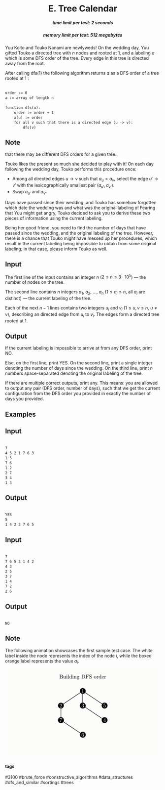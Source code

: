 <h1 style='text-align: center;'> E. Tree Calendar</h1>

<h5 style='text-align: center;'>time limit per test: 2 seconds</h5>
<h5 style='text-align: center;'>memory limit per test: 512 megabytes</h5>

Yuu Koito and Touko Nanami are newlyweds! On the wedding day, Yuu gifted Touko a directed tree with $n$ nodes and rooted at $1$, and a labeling $a$ which is some DFS order of the tree. Every edge in this tree is directed away from the root.

After calling dfs(1) the following algorithm returns $a$ as a DFS order of a tree rooted at $1$ :


```
  
order := 0  
a := array of length n   
  
function dfs(u):  
    order := order + 1  
    a[u] := order  
    for all v such that there is a directed edge (u -> v):  
        dfs(v)  

```
## Note

 that there may be different DFS orders for a given tree.

Touko likes the present so much she decided to play with it! On each day following the wedding day, Touko performs this procedure once:

* Among all directed edges $u \rightarrow v$ such that $a_u < a_v$, select the edge $u' \rightarrow v'$ with the lexicographically smallest pair $(a_{u'}, a_{v'})$.
* Swap $a_{u'}$ and $a_{v'}$.

Days have passed since their wedding, and Touko has somehow forgotten which date the wedding was and what was the original labeling $a$! Fearing that Yuu might get angry, Touko decided to ask you to derive these two pieces of information using the current labeling.

Being her good friend, you need to find the number of days that have passed since the wedding, and the original labeling of the tree. However, there is a chance that Touko might have messed up her procedures, which result in the current labeling being impossible to obtain from some original labeling; in that case, please inform Touko as well.

## Input

The first line of the input contains an integer $n$ ($2 \le n \le 3 \cdot 10^5$) — the number of nodes on the tree.

The second line contains $n$ integers $a_1$, $a_2$, ..., $a_n$ ($1 \le a_i \le n$, all $a_i$ are distinct) — the current labeling of the tree.

Each of the next $n - 1$ lines contains two integers $u_i$ and $v_i$ ($1 \le u, v \le n$, $u \neq v$), describing an directed edge from $u_i$ to $v_i$. The edges form a directed tree rooted at $1$.

## Output

If the current labeling is impossible to arrive at from any DFS order, print NO.

Else, on the first line, print YES. On the second line, print a single integer denoting the number of days since the wedding. On the third line, print $n$ numbers space-separated denoting the original labeling of the tree. 

If there are multiple correct outputs, print any. This means: you are allowed to output any pair (DFS order, number of days), such that we get the current configuration from the DFS order you provided in exactly the number of days you provided.

## Examples

## Input


```

7
4 5 2 1 7 6 3
1 5
7 6
1 2
2 7
3 4
1 3

```
## Output


```

YES
5
1 4 2 3 7 6 5

```
## Input


```

7
7 6 5 3 1 4 2
4 3
2 5
3 7
1 4
7 2
2 6

```
## Output


```

NO

```
## Note

The following animation showcases the first sample test case. The white label inside the node represents the index of the node $i$, while the boxed orange label represents the value $a_i$.

 ![](images/d7bef343c63d66b4e06456e9d7062a9f69bcf396.png) 

#### tags 

#3100 #brute_force #constructive_algorithms #data_structures #dfs_and_similar #sortings #trees 